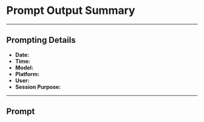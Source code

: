 # Prompt Output Summary

---

## Prompting Details

- **Date:** 
- **Time:**  
- **Model:** 
- **Platform:**  
- **User:**  
- **Session Purpose:**  

---

## Prompt
